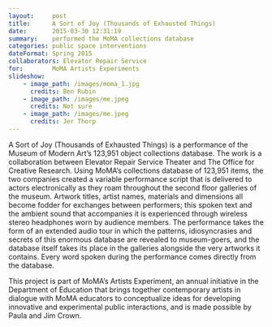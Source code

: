 ```yaml
---
layout:     post
title:      A Sort of Joy (Thousands of Exhausted Things)
date:       2015-03-30 12:31:19
summary:    performed the MoMA collections database
categories: public space interventions
dateFormat: Spring 2015
collaborators: Elevator Repair Service
for:        MoMA Artists Experiments
slideshow:
    - image_path: /images/moma_1.jpg
      credits: Ben Rubin
    - image_path: /images/me.jpeg
      credits: Not sure
    - image_path: /images/me.jpeg
      credits: Jer Thorp
---
```


A Sort of Joy (Thousands of Exhausted Things) is a performance of the Museum of Modern Art’s 123,951 object collections database. The work is a collaboration between Elevator Repair Service Theater and The Office for Creative Research. Using MoMA’s collections database of 123,951 items, the two companies created a variable performance script that is delivered to actors electronically as they roam throughout the second floor galleries of the museum. Artwork titles, artist names, materials and dimensions all become fodder for exchanges between performers; this spoken text and the ambient sound that accompanies it is experienced through wireless stereo headphones worn by audience members. The performance takes the form of an extended audio tour in which the patterns, idiosyncrasies and secrets of this enormous database are revealed to museum-goers, and the database itself takes its place in the galleries alongside the very artworks it contains. Every word spoken during the performance comes directly from the database.

This project is part of MoMA’s Artists Experiment, an annual initiative in the Department of Education that brings together contemporary artists in dialogue with MoMA educators to conceptualize ideas for developing innovative and experimental public interactions, and is made possible by Paula and Jim Crown.